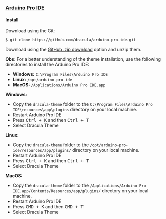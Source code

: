 ### [Arduino Pro IDE](https://github.com/arduino/arduino-pro-ide)

#### Install

Download using the Git:

```bash
$ git clone https://github.com/dracula/arduino-pro-ide.git
```

Download using the [GitHub .zip download](https://github.com/dracula/arduino-pro-ide/archive/master.zip) option and unzip them.

**Obs:** For a better understanding of the theme installation, use the following directories to install the Arduino Pro IDE:

- **Windows:** `C:\Program Files\Arduino Pro IDE`
- **Linux:** `/opt/arduino-pro-ide`
- **MacOS:** `/Applications/Arduino Pro IDE.app`

**Windows:**
- Copy the `dracula-theme` folder to the `C:\Program Files\Arduino Pro IDE\resources\app\plugins` directory on your local machine.
- Restart Arduino Pro IDE
- Press <kbd>Ctrl + K</kbd> and then <kbd>Ctrl + T</kbd>
- Select Dracula Theme

**Linux:**
- Copy the `dracula-theme` folder to the `/opt/arduino-pro-ide/resources/app/plugins/` directory on your local machine.
- Restart Arduino Pro IDE
- Press <kbd>Ctrl + K</kbd> and then <kbd>Ctrl + T</kbd>
- Select Dracula Theme

**MacOS:**
- Copy the `dracula-theme` folder to the `/Applications/Arduino Pro IDE.app/Contents/Resources/app/plugins/` directory on your local machine.
- Restart Arduino Pro IDE
- Press <kbd>CMD + K</kbd> and then <kbd>CMD + T</kbd>
- Select Dracula Theme
